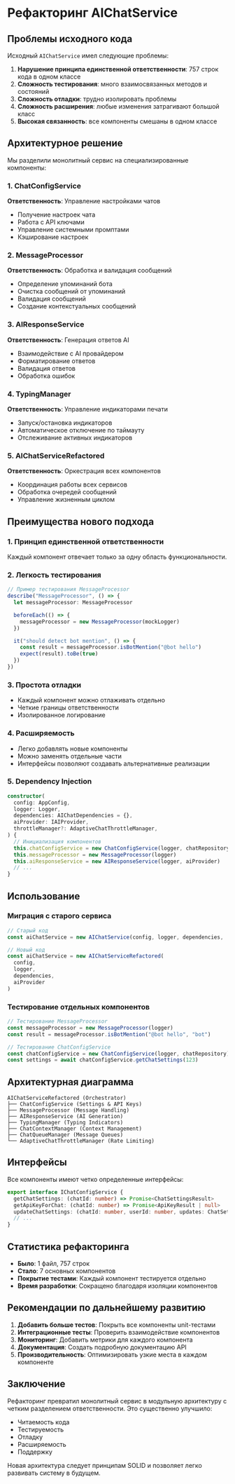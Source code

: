 # Рефакторинг AIChatService

## Проблемы исходного кода

Исходный `AIChatService` имел следующие проблемы:

1. **Нарушение принципа единственной ответственности**: 757 строк кода в одном классе
2. **Сложность тестирования**: много взаимосвязанных методов и состояний
3. **Сложность отладки**: трудно изолировать проблемы
4. **Сложность расширения**: любые изменения затрагивают большой класс
5. **Высокая связанность**: все компоненты смешаны в одном классе

## Архитектурное решение

Мы разделили монолитный сервис на специализированные компоненты:

### 1. ChatConfigService
**Ответственность**: Управление настройками чатов
- Получение настроек чата
- Работа с API ключами
- Управление системными промптами
- Кэширование настроек

### 2. MessageProcessor
**Ответственность**: Обработка и валидация сообщений
- Определение упоминаний бота
- Очистка сообщений от упоминаний
- Валидация сообщений
- Создание контекстуальных сообщений

### 3. AIResponseService
**Ответственность**: Генерация ответов AI
- Взаимодействие с AI провайдером
- Форматирование ответов
- Валидация ответов
- Обработка ошибок

### 4. TypingManager
**Ответственность**: Управление индикаторами печати
- Запуск/остановка индикаторов
- Автоматическое отключение по таймауту
- Отслеживание активных индикаторов

### 5. AIChatServiceRefactored
**Ответственность**: Оркестрация всех компонентов
- Координация работы всех сервисов
- Обработка очередей сообщений
- Управление жизненным циклом

## Преимущества нового подхода

### 1. Принцип единственной ответственности
Каждый компонент отвечает только за одну область функциональности.

### 2. Легкость тестирования
```typescript
// Пример тестирования MessageProcessor
describe("MessageProcessor", () => {
  let messageProcessor: MessageProcessor

  beforeEach(() => {
    messageProcessor = new MessageProcessor(mockLogger)
  })

  it("should detect bot mention", () => {
    const result = messageProcessor.isBotMention("@bot hello")
    expect(result).toBe(true)
  })
})
```

### 3. Простота отладки
- Каждый компонент можно отлаживать отдельно
- Четкие границы ответственности
- Изолированное логирование

### 4. Расширяемость
- Легко добавлять новые компоненты
- Можно заменять отдельные части
- Интерфейсы позволяют создавать альтернативные реализации

### 5. Dependency Injection
```typescript
constructor(
  config: AppConfig,
  logger: Logger,
  dependencies: AIChatDependencies = {},
  aiProvider: IAIProvider,
  throttleManager?: AdaptiveChatThrottleManager,
) {
  // Инициализация компонентов
  this.chatConfigService = new ChatConfigService(logger, chatRepository)
  this.messageProcessor = new MessageProcessor(logger)
  this.aiResponseService = new AIResponseService(logger, aiProvider)
  // ...
}
```

## Использование

### Миграция с старого сервиса

```typescript
// Старый код
const aiChatService = new AIChatService(config, logger, dependencies, ...)

// Новый код
const aiChatService = new AIChatServiceRefactored(
  config,
  logger,
  dependencies,
  aiProvider
)
```

### Тестирование отдельных компонентов

```typescript
// Тестирование MessageProcessor
const messageProcessor = new MessageProcessor(logger)
const result = messageProcessor.isBotMention("@bot hello", "bot")

// Тестирование ChatConfigService
const chatConfigService = new ChatConfigService(logger, chatRepository)
const settings = await chatConfigService.getChatSettings(123)
```

## Архитектурная диаграмма

```
AIChatServiceRefactored (Orchestrator)
├── ChatConfigService (Settings & API Keys)
├── MessageProcessor (Message Handling)
├── AIResponseService (AI Generation)
├── TypingManager (Typing Indicators)
├── ChatContextManager (Context Management)
├── ChatQueueManager (Message Queues)
└── AdaptiveChatThrottleManager (Rate Limiting)
```

## Интерфейсы

Все компоненты имеют четко определенные интерфейсы:

```typescript
export interface IChatConfigService {
  getChatSettings: (chatId: number) => Promise<ChatSettingsResult>
  getApiKeyForChat: (chatId: number) => Promise<ApiKeyResult | null>
  updateChatSettings: (chatId: number, userId: number, updates: ChatSettingsUpdates) => Promise<boolean>
  // ...
}
```

## Статистика рефакторинга

- **Было**: 1 файл, 757 строк
- **Стало**: 7 основных компонентов
- **Покрытие тестами**: Каждый компонент тестируется отдельно
- **Время разработки**: Сокращено благодаря изоляции компонентов

## Рекомендации по дальнейшему развитию

1. **Добавить больше тестов**: Покрыть все компоненты unit-тестами
2. **Интеграционные тесты**: Проверить взаимодействие компонентов
3. **Мониторинг**: Добавить метрики для каждого компонента
4. **Документация**: Создать подробную документацию API
5. **Производительность**: Оптимизировать узкие места в каждом компоненте

## Заключение

Рефакторинг превратил монолитный сервис в модульную архитектуру с четким разделением ответственности. Это существенно улучшило:

- Читаемость кода
- Тестируемость
- Отладку
- Расширяемость
- Поддержку

Новая архитектура следует принципам SOLID и позволяет легко развивать систему в будущем.
